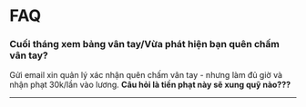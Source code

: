 # FAQ

### Cuối tháng xem bảng vân tay/Vừa phát hiện bạn quên chấm vân tay?

Gửi email xin quản lý xác nhận quên chấm vân tay - nhưng làm đủ giờ và nhận phạt 30k/lần vào lương. **Câu hỏi là tiền phạt này sẽ xung quỹ nào???**

****

